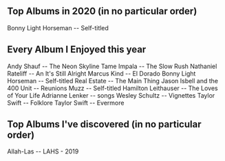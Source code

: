 ## Top Albums in 2020 (in no particular order)
Bonny Light Horseman -- Self-titled

## Every Album I Enjoyed this year
Andy Shauf -- The Neon Skyline
Tame Impala -- The Slow Rush
Nathaniel Rateliff -- An It's Still Alright
Marcus Kind -- El Dorado
Bonny Light Horseman -- Self-titled
Real Estate -- The Main Thing
Jason Isbell and the 400 Unit -- Reunions
Muzz -- Self-titled
Hamilton Leithauser -- The Loves of Your Life
Adrianne Lenker -- songs
Wesley Schultz -- Vignettes
Taylor Swift -- Folklore
Taylor Swift -- Evermore


## Top Albums I've discovered (in no particular order)
Allah-Las -- LAHS - 2019